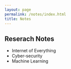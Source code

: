 ```yaml
---
layout: page
permalink: /notes/index.html
title: Notes
---
```


## Reserach Notes

- Internet of Everything
- Cyber-security
- Machine Learning

<br>
